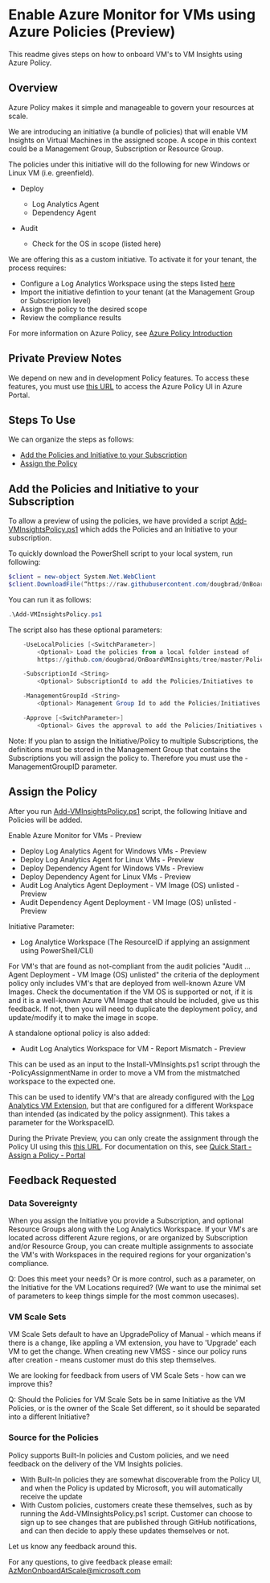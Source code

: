 # Enable Azure Monitor for VMs using Azure Policies (Preview)

This readme gives steps on how to onboard VM's to VM Insights using Azure Policy. 

## Overview

Azure Policy makes it simple and manageable to govern your resources at scale.

We are introducing an initiative (a bundle of policies) that will enable VM Insights on Virtual Machines in the assigned scope. A scope in this context could be a Management Group, Subscription or Resource Group.

The policies under this initiative will do the following for new Windows or Linux VM (i.e. greenfield).
- Deploy
  - Log Analytics Agent
  - Dependency Agent
   
- Audit
  - Check for the OS in scope (listed here)

We are offering this as a custom initiative. To activate it for your tenant, the process requires: 
- Configure a Log Analytics Workspace using the steps listed [here](https://github.com/dougbrad/OnBoardVMInsights/blob/master/README.md)
- Import the initiative defintion to your tenant (at the Management Group or Subscription level)
- Assign the policy to the desired scope
- Review the compliance results

For more information on Azure Policy, see [Azure Policy Introduction](https://docs.microsoft.com/en-us/azure/azure-policy/azure-policy-introduction)

## Private Preview Notes

We depend on new and in development Policy features. To access these features, you must use [this URL](https://ms.portal.azure.com/?feature.vminsightstabview=true&feature.vminsights=true&feature.vminsightsplus=true&microsoft_azure_policy_remediation=true&microsoft_azure_policy_compliancev2=true&microsoft_azure_marketplace_ItemHideKey=OMSGalleryHideKey#blade/Microsoft_Azure_Policy/PolicyMenuBlade/Compliance) to access the Azure Policy UI in Azure Portal.

## Steps To Use
We can organize the steps as follows:
- [Add the Policies and Initiative to your Subscription](#add-the-policies-and-initiative-to-your-subscription)
- [Assign the Policy](#assign-the-policy)

## Add the Policies and Initiative to your Subscription

To allow a preview of using the policies, we have provided a script [Add-VMInsightsPolicy.ps1](Add-VMInsightsPolicy.ps1) which adds the Policies and an Initiative to your subscription.

To quickly download the PowerShell script to your local system, run following:
```powershell
$client = new-object System.Net.WebClient
$client.DownloadFile(“https://raw.githubusercontent.com/dougbrad/OnBoardVMInsights/master/Policy/Add-VMInsightsPolicy.ps1”,“Add-VMInsightsPolicy.ps1”)
``` 

You can run it as follows:
```powershell
.\Add-VMInsightsPolicy.ps1
```
The script also has these optional parameters:
```powershell
    -UseLocalPolicies [<SwitchParameter>]
        <Optional> Load the policies from a local folder instead of
        https://github.com/dougbrad/OnBoardVMInsights/tree/master/Policy

    -SubscriptionId <String>
        <Optional> SubscriptionId to add the Policies/Initiatives to

    -ManagementGroupId <String>
        <Optional> Management Group Id to add the Policies/Initiatives to

    -Approve [<SwitchParameter>]
        <Optional> Gives the approval to add the Policies/Initiatives without any prompt
```

Note: If you plan to assign the Initiative/Policy to multiple Subscriptions, the definitions must be stored in the Management Group that contains the Subscriptions you will assign the policy to. Therefore you must use the -ManagementGroupID parameter.

## Assign the Policy
After you run [Add-VMInsightsPolicy.ps1](Add-VMInsightsPolicy.ps1) script, the following Initiave and Policies will be added.

Enable Azure Monitor for VMs - Preview
- Deploy Log Analytics Agent for Windows VMs - Preview
- Deploy Log Analytics Agent for Linux VMs - Preview
- Deploy Dependency Agent for Windows VMs - Preview
- Deploy Dependency Agent for Linux VMs - Preview
- Audit Log Analytics Agent Deployment - VM Image (OS) unlisted - Preview
- Audit Dependency Agent Deployment - VM Image (OS) unlisted - Preview

Initiative Parameter:
- Log Analytice Workspace (The ResourceID if applying an assignment using PowerShell/CLI)

For VM's that are found as not-compliant from the audit policies "Audit ... Agent Deployment - VM Image (OS) unlisted" the criteria of the deployment policy only includes VM's that are deployed from well-known Azure VM Images.
Check the documentation if the VM OS is supported or not, if it is and it is a well-known Azure VM Image that should be included, give us this feedback. If not, then you will need to duplicate the deployment policy, and update/modify it to make the image in scope.

A standalone optional policy is also added:
- Audit Log Analytics Workspace for VM - Report Mismatch - Preview

This can be used as an input to the Install-VMInsights.ps1 script through the -PolicyAssignmentName in order to move a VM from the mistmatched workspace to the expected one.

This can be used to identify VM's that are already configured with the [Log Analytics VM Extension](https://docs.microsoft.com/en-us/azure/virtual-machines/extensions/oms-windows), but that are configured for a different Workspace than intended (as indicated by the policy assignment).
This takes a parameter for the WorkspaceID.

During the Private Preview, you can only create the assignment through the Policy UI using this [this URL](https://ms.portal.azure.com/?feature.vminsightstabview=true&feature.vminsights=true&feature.vminsightsplus=true&microsoft_azure_policy_remediation=true&microsoft_azure_policy_compliancev2=true&microsoft_azure_marketplace_ItemHideKey=OMSGalleryHideKey#blade/Microsoft_Azure_Policy/PolicyMenuBlade/Compliance). For documentation on this, see [Quick Start - Assign a Policy - Portal](https://docs.microsoft.com/en-us/azure/azure-policy/assign-policy-definition)

## Feedback Requested

### Data Sovereignty
When you assign the Initiative you provide a Subscription, and optional Resource Groups along with the Log Analytics Workspace.
If your VM's are located across different Azure regions, or are organized by Subscription and/or Resource Group, you can create multiple assignments to associate the VM's with Workspaces in the required regions for your organization's compliance.

Q: Does this meet your needs? Or is more control, such as a parameter, on the Initiative for the VM Locations required? (We want to use the minimal set of parameters to keep things simple for the most common usecases).

### VM Scale Sets
VM Scale Sets default to have an UpgradePolicy of Manual - which means if there is a change, like appling a VM extension, you have to 'Upgrade' each VM to get the change. 
When creating new VMSS - since our policy runs after creation - means customer must do this step themselves.

We are looking for feedback from users of VM Scale Sets - how can we improve this?

Q: Should the Policies for VM Scale Sets be in same Initiative as the VM Policies, or is the owner of the Scale Set different, so it should be separated into a different Initiative?

### Source for the Policies
Policy supports Built-In policies and Custom policies, and we need feedback on the delivery of the VM Insights policies.
- With Built-In policies they are somewhat discoverable from the Policy UI, and when the Policy is updated by Microsoft, you will automatically receive the update
- With Custom policies, customers create these themselves, such as by running the Add-VMInsightsPolicy.ps1 script. Customer can choose to sign up to see changes that are published through GitHub notifications, and can then decide to apply these updates themselves or not.

Let us know any feedback around this.

For any questions, to give feedback please email: AzMonOnboardAtScale@microsoft.com
